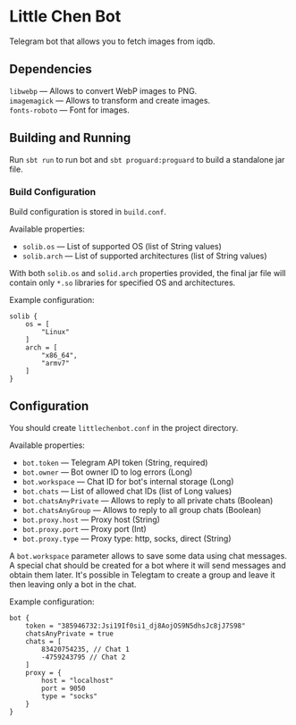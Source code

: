 # Little Chen Bot

Telegram bot that allows you to fetch images from iqdb.

## Dependencies

`libwebp` — Allows to convert WebP images to PNG.  
`imagemagick` — Allows to transform and create images.  
`fonts-roboto` — Font for images.  

## Building and Running

Run `sbt run` to run bot and `sbt proguard:proguard` to build a standalone jar file.

### Build Configuration

Build configuration is stored in `build.conf`.

Available properties:

* `solib.os` — List of supported OS (list of String values)
* `solib.arch` — List of supported architectures (list of String values)

With both `solib.os` and `solid.arch` properties provided, the final jar file will contain only `*.so` libraries for specified OS and architectures.

Example configuration:

```properties
solib {
    os = [
        "Linux"
    ]
    arch = [
        "x86_64",
        "armv7"
    ]
}
```

## Configuration

You should create `littlechenbot.conf` in the project directory.

Available properties:

* `bot.token` — Telegram API token (String, required)
* `bot.owner` — Bot owner ID to log errors (Long)
* `bot.workspace` — Chat ID for bot's internal storage (Long)
* `bot.chats` — List of allowed chat IDs (list of Long values)
* `bot.chatsAnyPrivate` — Allows to reply to all private chats (Boolean)
* `bot.chatsAnyGroup` — Allows to reply to all group chats (Boolean)
* `bot.proxy.host` — Proxy host (String)
* `bot.proxy.port` — Proxy port (Int)
* `bot.proxy.type` — Proxy type: http, socks, direct (String)

A `bot.workspace` parameter allows to save some data using chat messages. A special chat should be created for a bot where it will send messages and obtain them later. It's possible in Telegtam to create a group and leave it then leaving only a bot in the chat.

Example configuration:

```properties
bot {
    token = "385946732:Jsi19If0si1_dj8AojOS9N5dhsJc8jJ7S98"
    chatsAnyPrivate = true
    chats = [
        83420754235, // Chat 1
        -4759243795 // Chat 2
    ]
    proxy = {
        host = "localhost"
        port = 9050
        type = "socks"
    }
}
```
